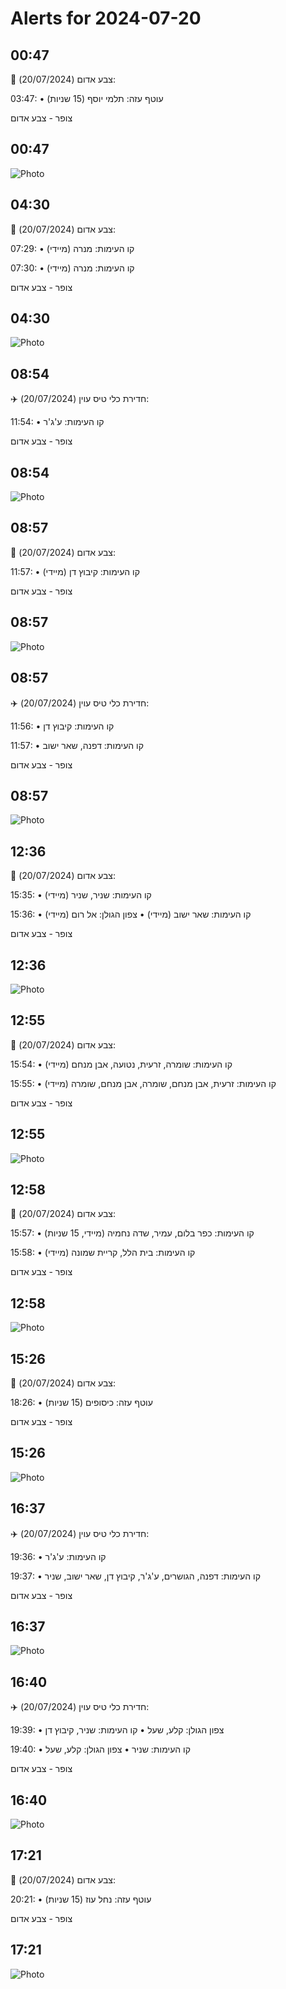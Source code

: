 # Alerts for 2024-07-20

## 00:47

🔴 צבע אדום (20/07/2024):

03:47:
• עוטף עזה: תלמי יוסף (15 שניות)

צופר - צבע אדום

## 00:47

![Photo](images/23490.jpg)

## 04:30

🔴 צבע אדום (20/07/2024):

07:29:
• קו העימות: מנרה (מיידי)

07:30:
• קו העימות: מנרה (מיידי)

צופר - צבע אדום

## 04:30

![Photo](images/23494.jpg)

## 08:54

✈️ חדירת כלי טיס עוין (20/07/2024):

11:54:
• קו העימות: ע'ג'ר 

צופר - צבע אדום

## 08:54

![Photo](images/23496.jpg)

## 08:57

🔴 צבע אדום (20/07/2024):

11:57:
• קו העימות: קיבוץ דן (מיידי)

צופר - צבע אדום

## 08:57

![Photo](images/23502.jpg)

## 08:57

✈️ חדירת כלי טיס עוין (20/07/2024):

11:56:
• קו העימות: קיבוץ דן 

11:57:
• קו העימות: דפנה, שאר ישוב 

צופר - צבע אדום

## 08:57

![Photo](images/23504.jpg)

## 12:36

🔴 צבע אדום (20/07/2024):

15:35:
• קו העימות: שניר, שניר (מיידי)

15:36:
• קו העימות: שאר ישוב (מיידי)
• צפון הגולן: אל רום (מיידי)

צופר - צבע אדום

## 12:36

![Photo](images/23512.jpg)

## 12:55

🔴 צבע אדום (20/07/2024):

15:54:
• קו העימות: שומרה, זרעית, נטועה, אבן מנחם (מיידי)

15:55:
• קו העימות: זרעית, אבן מנחם, שומרה, אבן מנחם, שומרה (מיידי)

צופר - צבע אדום

## 12:55

![Photo](images/23521.jpg)

## 12:58

🔴 צבע אדום (20/07/2024):

15:57:
• קו העימות: כפר בלום, עמיר, שדה נחמיה (מיידי, 15 שניות)

15:58:
• קו העימות: בית הלל, קריית שמונה (מיידי)

צופר - צבע אדום

## 12:58

![Photo](images/23525.jpg)

## 15:26

🔴 צבע אדום (20/07/2024):

18:26:
• עוטף עזה: כיסופים (15 שניות)

צופר - צבע אדום

## 15:26

![Photo](images/23527.jpg)

## 16:37

✈️ חדירת כלי טיס עוין (20/07/2024):

19:36:
• קו העימות: ע'ג'ר 

19:37:
• קו העימות: דפנה, הגושרים, ע'ג'ר, קיבוץ דן, שאר ישוב, שניר 

צופר - צבע אדום

## 16:37

![Photo](images/23531.jpg)

## 16:40

✈️ חדירת כלי טיס עוין (20/07/2024):

19:39:
• צפון הגולן: קלע, שעל 
• קו העימות: שניר, קיבוץ דן 

19:40:
• קו העימות: שניר 
• צפון הגולן: קלע, שעל 

צופר - צבע אדום

## 16:40

![Photo](images/23541.jpg)

## 17:21

🔴 צבע אדום (20/07/2024):

20:21:
• עוטף עזה: נחל עוז (15 שניות)

צופר - צבע אדום

## 17:21

![Photo](images/23543.jpg)

